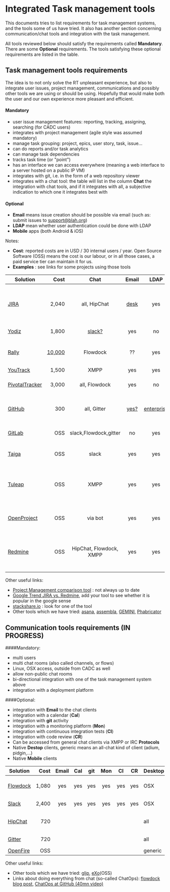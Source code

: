 Integrated Task management tools
============================

This documents tries to list requirements for task management systems, and the tools some of us have tried. It also has another section concerning communication/chat tools and integration with the task management.

All tools reviewed below should satisfy the requirements called **Mandatory**. 
There are some **Optional** requirements. The tools satisfying these optional requirements are listed in the table.  

Task management tools requirements
---------------------------------------------
The idea is to not only solve the RT unpleasant experience, but also to integrate user issues, project management, communications and possibly other tools we are using or should be using. Hopefully that would make both the user and our own experience more pleasant and efficient.

#### Mandatory
 - user issue management features: reporting, tracking, assigning, searching (for CADC users)
 - integrates with project management (agile style was assumed mandatory)
 - manage task grouping:  project, epics, user story, task, issue...
 - can do reports and/or task analytics 
 - can manage task dependencies
 - tracks task time (or "point")
 - has an interface we can access everywhere (meaning a web interface to a server hosted on a public IP VM)
 - integrates with git, i.e. in the form of a web repository viewer
 - integrates with a chat tool: the table will list in the column **Chat** the integration with chat tools, and if it integrates with all, a subjective indication to which one it integrates best with

#### Optional
 - **Email** means issue creation should be possible via email (such as: submit issues to support@blah.org)
 - **LDAP** mean whether user authentication could be done with LDAP
 - **Mobile** apps (both Android & iOS)

Notes:

 - **Cost**: reported costs are in USD / 30 internal users / year. Open Source Software (OSS) means the cost is our labour, or in all those cases, a paid service tier can maintain it for us.  
 - **Examples** : see links for some projects using those tools
 
 
| Solution      | Cost | Chat| Email | LDAP | Mobile | Examples | Comments  |
| ------------- |-----:|:---:|:-----:|:----:|:------:|----------|:----------|    
| [JIRA](https://www.atlassian.com/software/jira) |2,040| all, HipChat | [desk](https://www.atlassian.com/software/jira/service-desk) |yes| yes|[demo](https://jira.atlassian.com/browse/DEMO/),[cern](https://its.cern.ch/jira/secure/Dashboard.jspa)|need JIRA Agile + JIRA Service Desk + Confluence. [free for OSS](https://www.atlassian.com/software/views/open-source-license-request)|
| [Yodiz](http://www.yodiz.com/)| 1,800 |[slack?](http://yodiz.uservoice.com/forums/147983-general/suggestions/6367135-integrate-with-slack) | yes | no | yes |[videos](https://www.youtube.com/results?search_query=yodiz)|[free for academic](http://www.yodiz.com/free-agile-software.html)|
| [Rally](https://www.rallydev.com/)  |[10,000](https://www.rallydev.com/platform-products/rally-editions)| Flowdock |?? |yes|yes||great for intranet, extranet not clear|
| [YouTrack](https://youtrack.jetbrains.com/) |1,500 | XMPP | yes | yes| yes |[video](https://www.youtube.com/watch?v=d7oSxVVzb2A)|[free for OSS](https://www.jetbrains.com/youtrack/buy/open_source_incloud.jsp)
| [PivotalTracker](http://www.pivotaltracker.com/)| 3,000 | all, Flowdock| yes | no | yes |[projects](http://www.pivotaltracker.com/community/public-projects)|[free for public or academic](https://www.pivotaltracker.com/faq#istrackerreallyfreeforpublicprojectsindividualusenonprofitsandeducators)|
| [GitHub](https://github.com/features)| 300 | all, Gitter | [yes?](https://gitreports.com/) | [enterprise](https://help.github.com/enterprise/2.1/admin/guides/user-management/using-ldap/) | yes ||  $300/y for 10 private repos, free for OSS |
| [GitLab](https://gitlab.com/features)| OSS | slack,Flowdock,gitter | no | yes| yes | Cybera VM (ask seb)|  |
| [Taiga](https://taiga.io/)   | OSS | slack | yes | yes | no |Cybera VM (ask seb)|[time tracking p.o.v.](https://taiga.io/support/why-is-there-no-time-tracking/), very new|
| [Tuleap](https://www.tuleap.org/) | OSS |XMPP| yes | yes |no| [demo](https://demo-tuleap.enalean.com/account/login.php?return_to=%2Fmy%2F) | demo url unaccessible at HIA network. one stop solution for all CADC|
| [OpenProject](https://www.openproject.org/) | OSS|via bot|yes|yes|redmine?|[community](https://community.openproject.org/projects/openproject/)|chat integration seems with a chat bot only|
| [Redmine](http://www.redmine.org/)| OSS |HipChat, Flowdock, XMPP |yes|yes|yes| Cybera VM (ask seb)|most complete solution. painful to get friendly (but possible)|


Other useful links:

 - [Project Management comparison tool](project-management.zone) : not always up to date
 - [Google Trend JIRA vs. Redmine](http://www.google.ca/trends/explore#q=%2Fm%2F0d5lm5%2C%20%2Fm%2F0464wfc&cmpt=q&tz=), add your tool to see whether it is popular in the google sense
 - [stackshare.io](http://stackshare.io) : look for one of the tool
 - Other tools which we have tried: [asana](http://www.asana.com), [assembla](http://www.assembla.com),  [GEMINI](http://www.countersoft.com), [Phabricator](http://phabricator.org)

Communication tools requirements (IN PROGRESS)
------------------------------------------

####Mandatory:
 - multi users
 - multi chat rooms (also called channels, or flows)
 - Linux, OSX access, outside from CADC as well
 - allow non-public chat rooms
 - bi-directional integration with one of the task management system above
 - integration with a deployment platform

####Optional:

- integration with **Email** to the chat clients
- integration with a calendar (**Cal**)
- integration with **git** activity 
- integration with a monitoring platform (**Mon**)
- integration with continuous integration tests (**CI**)
- integration with code review (**CR**)
- Can be accessed from general chat clients via XMPP or IRC **Protocols**
- Native **Destop** clients, generic means an all-chat kind of client (adium, pidgin,...)
- Native **Mobile** clients


| Solution      | Cost | Email | Cal | git | Mon | CI | CR  | Desktop | Mobile | Protocols | Comments |
| ------------- |-----:|:-----:|:---:|:---:|:---:|:--:|:---:|---------|--------|----------|:-----|
| [Flowdock](https://www.flowdock.com/) | 1,080 | yes | yes | yes | yes | yes | yes | OSX| all | IRC | splitted views, threads |
| [Slack](https://slack.com/) |2,400| yes| yes | yes | yes | yes | yes | OSX | all | IRC, XMPP
| [HipChat](https://www.hipchat.com/)| 720|||||||all| all |XMPP| allow guest users|
| [Gitter](https://gitter.im/) |720|||||||all|all|IRC| splitted views|
| [OpenFire](http://www.igniterealtime.org/projects/openfire/) | OSS|||||||generic|generic|XMPP||


Other useful links:

 - Other tools which we have tried: [glip](https://glip.com), [eXo](http://www.exoplatform.com)(OSS)
 - Links about doing everything from chat (so-called ChatOps): [flowdock blog post](http://blog.flowdock.com/2014/11/11/chatops-devops-with-hubot/), [ChatOps at GitHub (40mn video)](https://www.youtube.com/watch?v=NST3u-GjjFw)